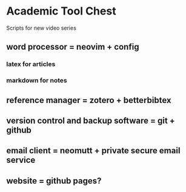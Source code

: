 # Academic Tool Chest

Scripts for new video series

## word processor = neovim + config

### latex for articles

### markdown for notes

## reference manager = zotero + betterbibtex

## version control and backup software = git + github

## email client = neomutt + private secure email service

## website = github pages?
